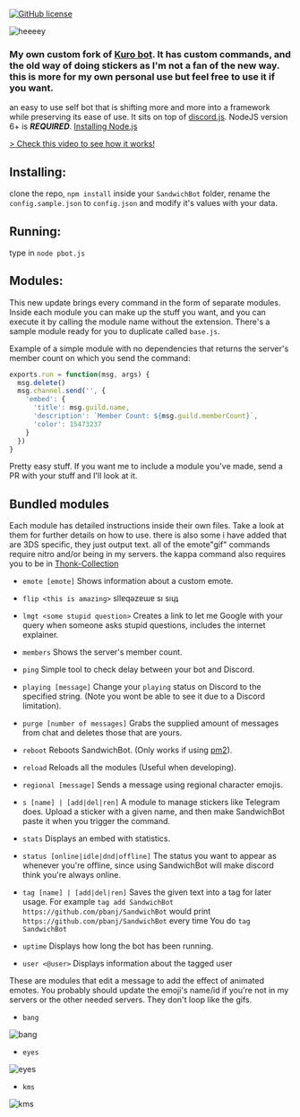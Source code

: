 [![GitHub license](https://img.shields.io/badge/license-MIT-blue.svg)](https://raw.githubusercontent.com/pbanj/SandwichBot/master/LICENSE)

![heeeey](http://i.imgur.com/0tPwgV7.gif)



### My own custom fork of [Kuro bot](https://github.com/Pitu/Kuro). It has custom commands, and the old way of doing stickers as I'm not a fan of the new way. this is more for my own personal use but feel free to use it if you want. 

an easy to use self bot that is shifting more and more into a framework while preserving its ease of use. It sits on top of [discord.js](https://github.com/hydrabolt/discord.js/).
NodeJS version 6+ is ***REQUIRED***. [Installing Node.js](https://nodejs.org/en/download/package-manager/)

[> Check this video to see how it works!](https://my.mixtape.moe/pwcrem.webm)


## Installing:
clone the repo, `npm install` inside your `SandwichBot` folder, rename the `config.sample.json` to `config.json` and modify it's values with your data.


## Running:
type in `node pbot.js`


## Modules:
This new update brings every command in the form of separate modules. Inside each module you can make up the stuff you want, and you can execute it by calling the module name without the extension. There's a sample module ready for you to duplicate called `base.js`.

Example of a simple module with no dependencies that returns the server's member count on which you send the command:
```javascript
exports.run = function(msg, args) {
  msg.delete()
  msg.channel.send('', {
    'embed': {
      'title': msg.guild.name,
      'description': `Member Count: ${msg.guild.memberCount}`,
      'color': 15473237
    }
  })
}
```

Pretty easy stuff.
If you want me to include a module you've made, send a PR with your stuff and I'll look at it.

## Bundled modules

Each module has detailed instructions inside their own files. Take a look at them for further details on how to use. there is also some i have added that are 3DS specific, they just output text. all of the emote"gif" commands require nitro and/or being in my servers. the kappa command also requires you to be in [Thonk-Collection](https://discord.gg/DBK2sAK)

- `emote [emote]`
  Shows information about a custom emote.

- `flip <this is amazing>`
  sllɐqǝzɐɯɐ sı sıɥʇ

- `lmgt <some stupid question>`
  Creates a link to let me Google with your query when someone asks stupid questions, includes the internet explainer.

- `members`
  Shows the server's member count.

- `ping`
  Simple tool to check delay between your bot and Discord.

- `playing [message]`
  Change your `playing` status on Discord to the specified string. (Note you wont be able to see it due to a Discord limitation).

- `purge [number of messages]`
  Grabs the supplied amount of messages from chat and deletes those that are yours.

- `reboot`
  Reboots SandwichBot. (Only works if using [pm2](http://pm2.keymetrics.io/docs/usage/quick-start/#installation)).

- `reload`
  Reloads all the modules (Useful when developing).

- `regional [message]`
  Sends a message using regional character emojis.

- `s [name] | [add|del|ren]`
  A module to manage stickers like Telegram does. Upload a sticker with a given name, and then make SandwichBot paste it when you trigger the command.

- `stats`
  Displays an embed with statistics.

- `status [online|idle|dnd|offline]`
  The status you want to appear as whenever you're offline, since using SandwichBot will make discord think you're always online.

- `tag [name] | [add|del|ren]`
  Saves the given text into a tag for later usage. For example `tag add SandwichBot https://github.com/pbanj/SandwichBot` would print `https://github.com/pbanj/SandwichBot` every time You do `tag SandwichBot`

- `uptime`
  Displays how long the bot has been running.

- `user <@user>`
  Displays information about the tagged user
  
  
These are modules that edit a message to add the effect of animated emotes. You probably should update the emoji's name/id if you're not in my servers or the other needed servers. They don't loop like the gifs. 
  
- `bang`


![bang](http://i.imgur.com/OAv0c7R.gif)



- `eyes`


![eyes](http://i.imgur.com/UdzsAp6.gif)


- `kms`

![kms](http://i.imgur.com/wDsecRj.gif)
